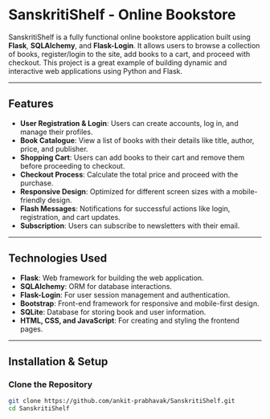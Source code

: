 # SanskritiShelf - Online Bookstore

SanskritiShelf is a fully functional online bookstore application built using **Flask**, **SQLAlchemy**, and **Flask-Login**. It allows users to browse a collection of books, register/login to the site, add books to a cart, and proceed with checkout. This project is a great example of building dynamic and interactive web applications using Python and Flask.

---

## Features

- **User Registration & Login**: Users can create accounts, log in, and manage their profiles.
- **Book Catalogue**: View a list of books with their details like title, author, price, and publisher.
- **Shopping Cart**: Users can add books to their cart and remove them before proceeding to checkout.
- **Checkout Process**: Calculate the total price and proceed with the purchase.
- **Responsive Design**: Optimized for different screen sizes with a mobile-friendly design.
- **Flash Messages**: Notifications for successful actions like login, registration, and cart updates.
- **Subscription**: Users can subscribe to newsletters with their email.

---

## Technologies Used

- **Flask**: Web framework for building the web application.
- **SQLAlchemy**: ORM for database interactions.
- **Flask-Login**: For user session management and authentication.
- **Bootstrap**: Front-end framework for responsive and mobile-first design.
- **SQLite**: Database for storing book and user information.
- **HTML, CSS, and JavaScript**: For creating and styling the frontend pages.

---

## Installation & Setup

### Clone the Repository

```bash
git clone https://github.com/ankit-prabhavak/SanskritiShelf.git
cd SanskritiShelf
